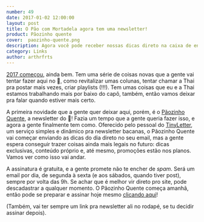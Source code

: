 ```yaml
---
number: 49
date: 2017-01-02 12:00:00
layout: post
title: O Pão com Mortadela agora tem uma newsletter!
product: Pãozinho quente
cover:  paozinho-quente.png
description: Agora você pode receber nossas dicas direto na caixa de entrada do seu email. Ainda bem.
category: Links
author: arthrfrts
---
```


[2017 começou](/o-que-esperamos-em-2017.html), ainda bem. Tem uma série de coisas novas que a gente vai tentar fazer aqui no :bread:, como revitalizar umas colunas, tentar chamar a Thai pra postar mais vezes, criar playlists (!!!). Tem umas coisas que eu e a Thai estamos trabalhando mais por baixo do capô, também, então vamos deixar pra falar quando estiver mais certo.

A primeira novidade que a gente quer deixar aqui, porém, é o [Pãozinho Quente](https://tinyletter.com/paomortadela), a newsletter do :bread:! Fazia um tempo que a gente queria fazer isso, e agora a gente finalmente tem como. Oferecido pelo pessoal do [TinyLetter](https://tinyletter.com/), um serviço simples e dinâmico pra newsletter bacanas, o Pãozinho Quente vai começar enviando as dicas do dia direto no seu email, mas a gente espera conseguir trazer coisas ainda mais legais no futuro: dicas exclusivas, conteúdo próprio e, até mesmo, promoções estão nos planos. Vamos ver como isso vai andar.

A assinatura é gratuita, e a gente promete não te encher de _spam_. Será um email por dia, de segunda à sexta (e aos sábados, quando tiver post), sempre por volta das 9h. Se achar que é melhor vir direto pro site, pode descadastrar a qualquer momento. O Pãozinho Quente começa amanhã, então pode se preparar e assinar hoje mesmo [clicando aqui](https://tinyletter.com/paomortadela)!

(Também, vai ter sempre um link pra newsletter ali no rodapé, se tu decidir assinar depois).
